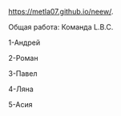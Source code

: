 ﻿https://metla07.github.io/neew/.

Общая работа:
Команда L.B.C.

1-Андрей

2-Роман

3-Павел

4-Ляна

5-Асия

 
